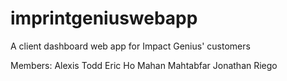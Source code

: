 # imprintgeniuswebapp
A client dashboard web app for Impact Genius' customers

Members:
Alexis Todd
Eric Ho
Mahan Mahtabfar
Jonathan Riego
